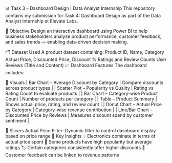 📊 Task 3 – Dashboard Design | Data Analyst Internship
This repository contains my submission for Task 4: Dashboard Design as part of the Data Analyst Internship at Elevate Labs.

🔧 Objective
Design an interactive dashboard using Power BI to help business stakeholders analyze product performance, customer feedback, and sales trends — enabling data-driven decision making.

🗂️ Dataset Used
A product dataset containing:
Product ID, Name, Category
Actual Price, Discounted Price, Discount %
Ratings and Review Counts
User Reviews (Title and Content)
📈 Dashboard Features
The dashboard includes:

🔹 Visuals
| Bar Chart – Average Discount by Category | Compare discounts across product types | | Scatter Plot – Popularity vs Quality | Rating vs Rating Count to evaluate products | | Bar Chart – Category-wise Product Count | Number of products per category | | Table – Product Summary | Shows actual price, rating, and review count | | Donut Chart – Actual Price by Category | Category-wise revenue contribution | | Line/Bar Chart – Discounted Price by Reviews | Measures discount spend by customer sentiment |

🔹 Slicers
Actual Price Filter: Dynamic filter to control dashboard display based on price range
🧠 Key Insights
💡 Electronics dominate in terms of actual price spent
🔎 Some products have high popularity but average ratings
🏷️ Certain categories consistently offer higher discounts
💬 Customer feedback can be linked to revenue patterns
